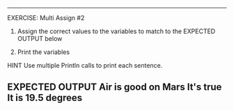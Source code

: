  ---------------------------------------------------------
 EXERCISE: Multi Assign #2

  1. Assign the correct values to the variables
     to match to the EXPECTED OUTPUT below

  2. Print the variables

 HINT
  Use multiple Println calls to print each sentence.

 EXPECTED OUTPUT
  Air is good on Mars
  It's true
  It is 19.5 degrees
 ---------------------------------------------------------